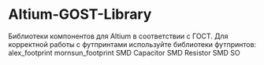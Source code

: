 # Altium-GOST-Library
Библиотеки компонентов для Altium в соответствии с ГОСТ.
Для корректной работы с футпринтами используйте библиотеки футпринтов:
alex_footprint
mornsun_footprint
SMD Capacitor
SMD Resistor
SMD SO